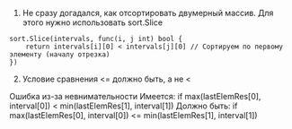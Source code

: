 1) Не сразу догадался, как отсортировать двумерный массив. Для этого нужно использовать sort.Slice

```
sort.Slice(intervals, func(i, j int) bool {
    return intervals[i][0] < intervals[j][0] // Сортируем по первому элементу (началу отрезка)
})
```

2) Условие сравнения <= должно быть, а не <

Ошибка из-за невнимательности
Имеется:
if max(lastElemRes[0], interval[0]) < min(lastElemRes[1], interval[1]) 
Должно быть:
if max(lastElemRes[0], interval[0]) <= min(lastElemRes[1], interval[1])
